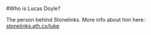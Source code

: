 #Who is Lucas Doyle?

The person behind Stonelinks. More info about him here: <a href="http://stonelinks.ath.cx/luke">stonelinks.ath.cx/luke</a>